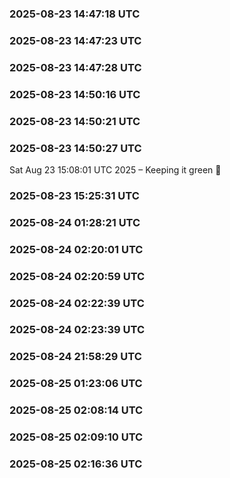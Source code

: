 ### 2025-08-23 14:47:18 UTC


### 2025-08-23 14:47:23 UTC


### 2025-08-23 14:47:28 UTC


### 2025-08-23 14:50:16 UTC


### 2025-08-23 14:50:21 UTC


### 2025-08-23 14:50:27 UTC


Sat Aug 23 15:08:01 UTC 2025 – Keeping it green 🌿
### 2025-08-23 15:25:31 UTC


### 2025-08-24 01:28:21 UTC


### 2025-08-24 02:20:01 UTC


### 2025-08-24 02:20:59 UTC


### 2025-08-24 02:22:39 UTC


### 2025-08-24 02:23:39 UTC


### 2025-08-24 21:58:29 UTC


### 2025-08-25 01:23:06 UTC


### 2025-08-25 02:08:14 UTC


### 2025-08-25 02:09:10 UTC


### 2025-08-25 02:16:36 UTC


